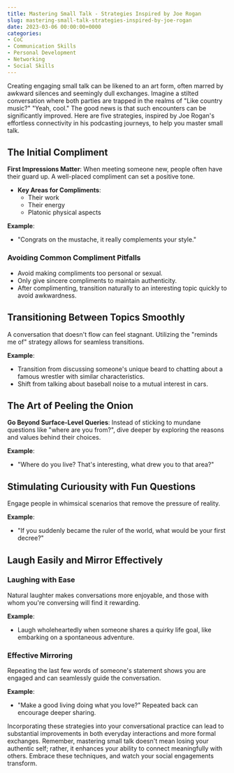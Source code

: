 ```yaml
---
title: Mastering Small Talk - Strategies Inspired by Joe Rogan
slug: mastering-small-talk-strategies-inspired-by-joe-rogan
date: 2023-03-06 00:00:00+0000
categories:
- CoC
- Communication Skills
- Personal Development
- Networking
- Social Skills
---
```


Creating engaging small talk can be likened to an art form, often marred by awkward silences and seemingly dull exchanges. Imagine a stilted conversation where both parties are trapped in the realms of "Like country music?" "Yeah, cool." The good news is that such encounters can be significantly improved. Here are five strategies, inspired by Joe Rogan's effortless connectivity in his podcasting journeys, to help you master small talk.

## The Initial Compliment

**First Impressions Matter**: When meeting someone new, people often have their guard up. A well-placed compliment can set a positive tone.

- **Key Areas for Compliments**:
  - Their work
  - Their energy
  - Platonic physical aspects

**Example**:

- "Congrats on the mustache, it really complements your style."

### Avoiding Common Compliment Pitfalls

- Avoid making compliments too personal or sexual.
- Only give sincere compliments to maintain authenticity.
- After complimenting, transition naturally to an interesting topic quickly to avoid awkwardness.

## Transitioning Between Topics Smoothly

A conversation that doesn't flow can feel stagnant. Utilizing the "reminds me of" strategy allows for seamless transitions.

**Example**:

- Transition from discussing someone's unique beard to chatting about a famous wrestler with similar characteristics.
- Shift from talking about baseball noise to a mutual interest in cars.

## The Art of Peeling the Onion

**Go Beyond Surface-Level Queries**: Instead of sticking to mundane questions like "where are you from?", dive deeper by exploring the reasons and values behind their choices.

**Example**:

- "Where do you live? That's interesting, what drew you to that area?"

## Stimulating Curiousity with Fun Questions

Engage people in whimsical scenarios that remove the pressure of reality.

**Example**:

- "If you suddenly became the ruler of the world, what would be your first decree?"

## Laugh Easily and Mirror Effectively

### Laughing with Ease

Natural laughter makes conversations more enjoyable, and those with whom you're conversing will find it rewarding.

**Example**:

- Laugh wholeheartedly when someone shares a quirky life goal, like embarking on a spontaneous adventure.

### Effective Mirroring

Repeating the last few words of someone's statement shows you are engaged and can seamlessly guide the conversation.

**Example**:

- "Make a good living doing what you love?" Repeated back can encourage deeper sharing.

Incorporating these strategies into your conversational practice can lead to substantial improvements in both everyday interactions and more formal exchanges. Remember, mastering small talk doesn't mean losing your authentic self; rather, it enhances your ability to connect meaningfully with others. Embrace these techniques, and watch your social engagements transform.

